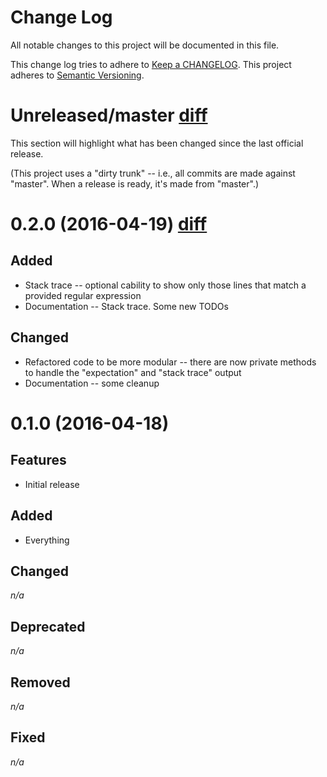 # Change Log

All notable changes to this project will be documented in this file.

This change log tries to adhere to [Keep a CHANGELOG](https://github.com/olivierlacan/keep-a-changelog).
This project adheres to [Semantic Versioning](http://semver.org/).

# <a name="Unreleased"></a>Unreleased/master [diff][0.2.0...Unreleased]

This section will highlight what has been changed since the last official release.

(This project uses a "dirty trunk" -- i.e., all commits are made against "master".
When a release is ready, it's made from "master".)

# <a name="0.2.0"></a>0.2.0 (2016-04-19) [diff][0.1.0...0.2.0]

## Added

- Stack trace -- optional cability to show only those lines that match a provided regular expression
- Documentation -- Stack trace. Some new TODOs

## Changed

- Refactored code to be more modular -- there are now private methods to handle the "expectation" and "stack trace" output
- Documentation -- some cleanup

# <a name="0.1.0"></a>0.1.0 (2016-04-18)

## Features

- Initial release

## Added

- Everything

## Changed

_n/a_

## Deprecated

_n/a_

## Removed

_n/a_

## Fixed

_n/a_

[0.2.0...Unreleased]: https://github.com/whatware/jasmine-line-per-spec-reporter/compare/0.2.0...master "Compare 0.2.0 to Unreleased"
[0.1.0...0.2.0]: https://github.com/whatware/jasmine-line-per-spec-reporter/compare/0.1.0...0.2.0 "Compare 0.1.0 to 0.2.0"
